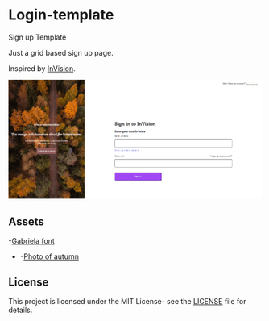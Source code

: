 # Login-template

Sign up Template

Just a grid based sign up page.

Inspired by [InVision](https://projects.invisionapp.com/d/login).

![Screenshot](images/screenshot.png)

## Assets

-[Gabriela font](https://fonts.google.com/specimen/Gabriela)

- -[Photo of autumn](https://unsplash.com/photos/6-QfZVVzWiQ)

## License

This project is licensed under the MIT License- see the [LICENSE](LICENSE) file for details.
